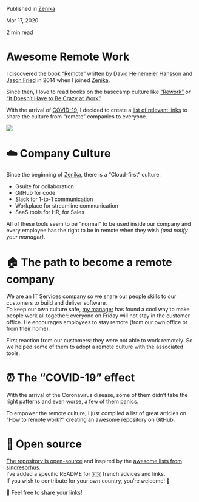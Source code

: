 Published in [Zenika](https://medium.zenika.com)

Mar 17, 2020

2 min read

# Awesome Remote Work

I discovered the book [“Remote”](https://basecamp.com/books/remote) written by [David Heinemeier Hansson](https://twitter.com/dhh) and [Jason Fried](https://twitter.com/jasonfried) in 2014 when I joined [Zenika](https://oss.zenika.com/).

Since then, I love to read books on the basecamp culture like [“Rework”](https://basecamp.com/books/rework) or [“It Doesn’t Have to Be Crazy at Work”](https://basecamp.com/books/calm).

With the arrival of [COVID-19](https://en.wikipedia.org/wiki/Coronavirus_disease_2019), I decided to create a [list of relevant links](https://github.com/zenika-open-source/awesome-remote-work) to share the culture from “remote” companies to everyone.

![](https://miro.medium.com/max/1400/1*nc4wiJvGEVMN2Fa3pr8n_A.png)

# ☁️ Company Culture

Since the beginning of [Zenika](http://zenika.com/), there is a “Cloud-first” culture:  
- Gsuite for collaboration  
- GitHub for code  
- Slack for 1-to-1 communication  
- Workplace for streamline communication  
- SaaS tools for HR, for Sales

All of these tools seem to be “normal” to be used inside our company and every employee has the right to be in remote when they wish _(and notify your manager)_.

# 🏠 The path to become a remote company

We are an IT Services company so we share our people skills to our customers to build and deliver software.  
To keep our own culture safe, [my manager](https://twitter.com/CallMeGoodWater) has found a cool way to make people work all together: everyone on Friday will not stay in the customer office. He encourages employees to stay remote (from our own office or from their home).

First reaction from our customers: they were not able to work remotely. So we helped some of them to adopt a remote culture with the associated tools.

# ⏰ The “COVID-19” effect

With the arrival of the Coronavirus disease, some of them didn’t take the right patterns and even worse, a few of them panics.

To empower the remote culture, I just compiled a list of great articles on “How to remote work?” creating an awesome repository on GitHub.

# 💚 Open source

[The repository is open-source](https://github.com/zenika-open-source/awesome-remote-work) and inspired by the [awesome lists from sindresorhus](https://github.com/sindresorhus/awesome).  
I’ve added a specific README for 🇫🇷 french advices and links.  
If you wish to contribute for your own country, you’re welcome! 🙌

🚀 Feel free to share your links!